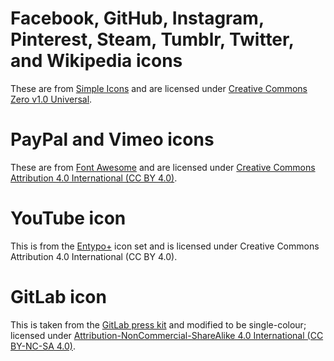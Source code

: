 # Facebook, GitHub, Instagram, Pinterest, Steam, Tumblr, Twitter, and Wikipedia icons

These are from [Simple Icons](https://github.com/simple-icons/simple-icons) and
are licensed under [Creative Commons Zero v1.0
Universal](https://github.com/simple-icons/simple-icons/blob/develop/LICENSE.md).

# PayPal and Vimeo icons

These are from [Font Awesome](https://github.com/FortAwesome/Font-Awesome) and
are licensed under [Creative Commons Attribution 4.0 International (CC BY
4.0)](https://github.com/FortAwesome/Font-Awesome#license).

# YouTube icon

This is from the [Entypo+](http://entypo.com/) icon set and is licensed under
Creative Commons Attribution 4.0 International (CC BY 4.0).

# GitLab icon

This is taken from the [GitLab press
kit](https://about.gitlab.com/press/press-kit/) and modified to be
single-colour; licensed under [Attribution-NonCommercial-ShareAlike 4.0
International (CC BY-NC-SA
4.0)](https://about.gitlab.com/handbook/marketing/corporate-marketing/#gitlab-trademark--logo-guidelines).

